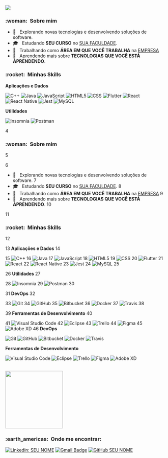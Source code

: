 
![](https://komarev.com/ghpvc/?username=VanessaSwerts&color=006bed)

<h3> :woman: &nbsp;Sobre mim </h3>

- 🤔 &nbsp; Explorando novas tecnologias e desenvolvendo soluções de software.
- 🎓 &nbsp; Estudando **SEU CURSO** no <a href="link da sua faculdade">SUA FACULDADE</a>.
- 💼 &nbsp; Trabalhando como **ÁREA EM QUE VOCÊ TRABALHA** na <a href="LINK DA EMPRESA">EMPRESA</a>
- 🌱 &nbsp; Aprendendo mais sobre **TECNOLOGIAS QUE VOCÊ ESTÁ APRENDENDO**.

<h3> :rocket: &nbsp;Minhas Skills </h3>

**Aplicações e Dados**

  ![C++](https://img.shields.io/badge/-C++-333333?style=flat&logo=C%2B%2B&logoColor=00599C)
  ![Java](https://img.shields.io/badge/-Java-333333?style=flat&logo=Java&logoColor=007396)
  ![JavaScript](https://img.shields.io/badge/-JavaScript-333333?style=flat&logo=javascript)
  ![HTML5](https://img.shields.io/badge/-HTML5-333333?style=flat&logo=HTML5)
  ![CSS](https://img.shields.io/badge/-CSS-333333?style=flat&logo=CSS3&logoColor=1572B6)
  ![Flutter](https://img.shields.io/badge/-Flutter-333333?style=flat&logo=Flutter)
  ![React](https://img.shields.io/badge/-React-333333?style=flat&logo=react)
  ![React Native](https://img.shields.io/badge/-React%20Native-333333?style=flat&logo=react)
  ![Jest](https://img.shields.io/badge/-Jest-333333?style=flat&logo=jest)
  ![MySQL](https://img.shields.io/badge/-MySQL-333333?style=flat&logo=mysql)

**Utilidades**

  ![Insomnia](https://img.shields.io/badge/-Insomnia-333333?style=flat&logo=insomnia)
  ![Postman](https://img.shields.io/badge/-Postman-333333?style=flat&logo=postman)
 
4
<h3> :woman: &nbsp;Sobre mim </h3>
5

6
- 🤔 &nbsp; Explorando novas tecnologias e desenvolvendo soluções de software.
7
- 🎓 &nbsp; Estudando **SEU CURSO** no <a href="link da sua faculdade">SUA FACULDADE</a>.
8
- 💼 &nbsp; Trabalhando como **ÁREA EM QUE VOCÊ TRABALHA** na <a href="LINK DA EMPRESA">EMPRESA</a>
9
- 🌱 &nbsp; Aprendendo mais sobre **TECNOLOGIAS QUE VOCÊ ESTÁ APRENDENDO**.
10

11
<h3> :rocket: &nbsp;Minhas Skills </h3>
12

13
**Aplicações e Dados**
14

15
  ![C++](https://img.shields.io/badge/-C++-333333?style=flat&logo=C%2B%2B&logoColor=00599C)
16
  ![Java](https://img.shields.io/badge/-Java-333333?style=flat&logo=Java&logoColor=007396)
17
  ![JavaScript](https://img.shields.io/badge/-JavaScript-333333?style=flat&logo=javascript)
18
  ![HTML5](https://img.shields.io/badge/-HTML5-333333?style=flat&logo=HTML5)
19
  ![CSS](https://img.shields.io/badge/-CSS-333333?style=flat&logo=CSS3&logoColor=1572B6)
20
  ![Flutter](https://img.shields.io/badge/-Flutter-333333?style=flat&logo=Flutter)
21
  ![React](https://img.shields.io/badge/-React-333333?style=flat&logo=react)
22
  ![React Native](https://img.shields.io/badge/-React%20Native-333333?style=flat&logo=react)
23
  ![Jest](https://img.shields.io/badge/-Jest-333333?style=flat&logo=jest)
24
  ![MySQL](https://img.shields.io/badge/-MySQL-333333?style=flat&logo=mysql)
25

26
**Utilidades**
27

28
  ![Insomnia](https://img.shields.io/badge/-Insomnia-333333?style=flat&logo=insomnia)
29
  ![Postman](https://img.shields.io/badge/-Postman-333333?style=flat&logo=postman)
30

31
**DevOps**
32

33
  ![Git](https://img.shields.io/badge/-Git-333333?style=flat&logo=git)
34
  ![GitHub](https://img.shields.io/badge/-GitHub-333333?style=flat&logo=github)
35
  ![Bitbucket](https://img.shields.io/badge/-Bitbucket-333333?style=flat&logo=bitbucket)
36
  ![Docker](https://img.shields.io/badge/-Docker-333333?style=flat&logo=docker)
37
  ![Travis](https://img.shields.io/badge/-Travis-333333?style=flat&logo=travis)
38

39
**Ferramentas de Desenvolvimento**
40

41
  ![Visual Studio Code](https://img.shields.io/badge/-Visual%20Studio%20Code-333333?style=flat&logo=visual-studio-code&logoColor=007ACC)
42
  ![Eclipse](https://img.shields.io/badge/-Eclipse-333333?style=flat&logo=eclipse-ide&logoColor=2C2255)
43
  ![Trello](https://img.shields.io/badge/-Trello-333333?style=flat&logo=trello&logoColor=007ACC)
44
  ![Figma](https://img.shields.io/badge/-Figma-333333?style=flat&logo=figma&logoColor=007ACC)
45
  ![Adobe XD](https://img.shields.io/badge/-Adobe%20XD-333333?style=flat&logo=adobe-xd&logoColor=007ACC)
46
**DevOps**

  ![Git](https://img.shields.io/badge/-Git-333333?style=flat&logo=git)
  ![GitHub](https://img.shields.io/badge/-GitHub-333333?style=flat&logo=github)
  ![Bitbucket](https://img.shields.io/badge/-Bitbucket-333333?style=flat&logo=bitbucket)
  ![Docker](https://img.shields.io/badge/-Docker-333333?style=flat&logo=docker)
  ![Travis](https://img.shields.io/badge/-Travis-333333?style=flat&logo=travis)

**Ferramentas de Desenvolvimento**

  ![Visual Studio Code](https://img.shields.io/badge/-Visual%20Studio%20Code-333333?style=flat&logo=visual-studio-code&logoColor=007ACC)
  ![Eclipse](https://img.shields.io/badge/-Eclipse-333333?style=flat&logo=eclipse-ide&logoColor=2C2255)
  ![Trello](https://img.shields.io/badge/-Trello-333333?style=flat&logo=trello&logoColor=007ACC)
  ![Figma](https://img.shields.io/badge/-Figma-333333?style=flat&logo=figma&logoColor=007ACC)
  ![Adobe XD](https://img.shields.io/badge/-Adobe%20XD-333333?style=flat&logo=adobe-xd&logoColor=007ACC)

<br/>

<a href="https://github.com/VanessaSwerts">
  <img height="180em" src="https://github-readme-stats.vercel.app/api?username=VanessaSwerts&theme=dracula&show_icons=true" />
</a>

<br/>

<h3> :earth_americas: &nbsp;Onde me encontrar: </h3> 

[![Linkedin: SEU NOME](https://img.shields.io/badge/-USERNAME-blue?style=flat-square&logo=Linkedin&logoColor=white&link=LINK-DO-SEU-LINKEDIN)](LINK-DO-SEU-LINKEDIN)
[![Gmail Badge](https://img.shields.io/badge/-seuemail@email.com-006bed?style=flat-square&logo=Gmail&logoColor=white&link=mailto:SEU-EMAIL)](mailto:SEU-EMAIL)
[![GitHub SEU NOME]( https://img.shields.io/github/followers/VanessaSwerts?label=follow&style=social)](LINK-DO-SEU-GITHUB)
